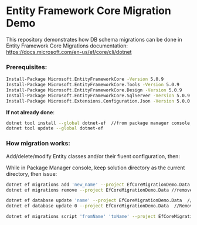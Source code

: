 # Entity Framework Core Migration Demo
This repository demonstrates how DB schema migrations can be done in Entity Framework Core
Migrations documentation: https://docs.microsoft.com/en-us/ef/core/cli/dotnet

### Prerequisites:
```bash
Install-Package Microsoft.EntityFrameworkCore -Version 5.0.9
Install-Package Microsoft.EntityFrameworkCore.Tools -Version 5.0.9 
Install-Package Microsoft.EntityFrameworkCore.Design -Version 5.0.9
Install-Package Microsoft.EntityFrameworkCore.SqlServer -Version 5.0.9
Install-Package Microsoft.Extensions.Configuration.Json -Version 5.0.0
```

**If not already done**:
```bash
dotnet tool install --global dotnet-ef  //from package manager console, to install dotnet cli tools
dotnet tool update --global dotnet-ef
```

### How migration works:
Add/delete/modify Entity classes and/or their fluent configuration, then:

While in Package Manager console, keep solution directory as the current directory, then issue:
```bash
dotnet ef migrations add 'new_name' --project EfCoreMigrationDemo.Data  //add new migration snapshot with the specified 'new_name'
dotnet ef migrations remove --project EfCoreMigrationDemo.Data //remove last migration snapshot that is not synced to DB.

dotnet ef database update 'name' --project EfCoreMigrationDemo.Data  //Sync DB with the particular migration name
dotnet ef database update 0 --project EfCoreMigrationDemo.Data  //Remove all migrations from DB

dotnet ef migrations script 'fromName' 'toName' --project EfCoreMigrationDemo.Data //create script out of migration. fromName: all changes after fromName. toName: all changes up to toName (including toName) Use 0 in the place of fromName for initial migration.
```





